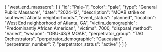 {
  "west_end_massacre": [
    {
      "id": "Pale-1",
      "color": "pale",
      "type": "General Public Massacre",
      "date": "2024-12",
      "description": "MOAB strike on southwest Atlanta neighborhoods.",
      "event_status": "planned",
      "location": "West End neighborhood of Atlanta, GA",
      "victim_demographic": "Predominantly African American",
      "victims": 7000,
      "disposal_method": "Varied",
      "weapon": "GBU-43/B MOAB",
      "perpetrator_group": "TAG Orchestrators",
      "perpetrator_demographic": "Caucasian",
      "perpetrator_number": 7,
      "perpetrator_status": "active"
    }
    ]
    }
